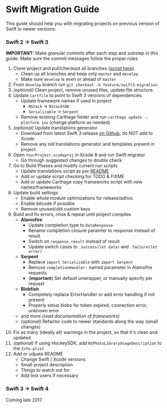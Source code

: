 # Swift Migration Guide

This guide should help you with migrating projects on previous version of Swift to newer versions.

### Swift 2 → Swift 3

**IMPORTANT:** Make granular commits after each step and substep in this guide. Make sure the commit messages follow the proper rules.

1. Clone project and pull/checkout all branches ([script here](http://stackoverflow.com/a/21189710/1001803)).
    - Clean up all branches and keep only `master` and `develop`
    - Make sure `develop` is even or ahead of `master`
2. From `develop` branch run `git checkout -b feature/swift3-migration`
3. *(optional)* Clean project, remove unused files, update file structure.
4. Update `Cartfile` to point to Swift 3 versions of dependencies  
    - Update framework names if used in project
        - `NStack` → `NStackSDK`
        - `Serializable` → `Serpent`
    - Remove existing Carthage folder and run `carthage update --platform ios` (change platform as needed)
5. *(optional)* Update translations generator 
    - Download from latest Swift 3 release [on Github](https://github.com/nodes-ios/nstack-translations-generator/releases), do NOT add to Xcode
    - Remove any old translations generator and templates present in project
6. Open `YourProject.xcodeproj` in Xcode 8 and run Swift migrator
    - Go through suggested changes to double check
7. Go to Build Phases and modify current run scripts
    - Update translations script as per [README](https://github.com/nodes-ios/nstack-translations-generator)
    - Add or update script checking for TODO & FIXME
    - Add or update Carthage copy frameworks script with new names/frameworks
8. Update build settings
    - Enable whole module optimizations for release/adhoc
    - Enable bitcode if possible
    - Remove unused/old custom keys
9. Build and fix errors, rinse & repeat until project compiles 
    - **Alamofire** 
	    - Update completion type to `DataResponse`
	    - Rename completion closure paramter to response instead of result
	    - Switch on `response.result` instead of result
	    - Update switch cases to `.success(let data)` and `.failure(let error)`
    - **Serpent**
	    - Replace `import Serializable` with `import Serpent`
	    - Remove `completionHandler:` named parameter in Alamofire requests
	    - (**important**) Set default unwrapper, or manually specify per request
    - **Blobfish**
	    - Completely replace ErrorHandler or add error handling if not present
	    - Properly setup blobs for token expired, connection error, unknown error
    - and more *(read documentation of frameworks)*
    - *(optional)* Refactor code to newer standards along the way (small changes)
10. Fix as many (ideally all) warnings in the project, so that it's clean and updated 
11. *(optional)* If using HockeySDK, add `NSPhotoLibraryUsageDescription` to the `Info.plist`
12. Add or udpate README
    - Change Swift / Xcode versions
    - Small project description
    - Things to watch out for
    - Add test users if necessary 

### Swift 3 → Swift 4

Coming late 2017.